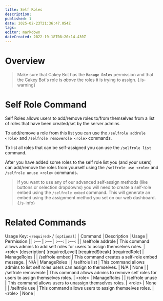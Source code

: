 ```yaml
---
title: Self Roles
description: 
published: 1
date: 2025-02-23T21:36:47.054Z
tags: 
editor: markdown
dateCreated: 2022-10-18T08:20:14.430Z
---
```


# Overview

> Make sure that Cakey Bot has the **`Manage Roles`** permission and that the Cakey Bot's role is _above_ the roles it is trying to assign.
{.is-warning}

# Self Role Command

Self Roles allows users to add/remove roles to/from themselves from a list of roles that have been created/set by the server admins.

To add/remove a role from this list you can use the `/selfrole addrole <role>` and `/selfrole removerole <role>` commands.

To list all roles that can be self-assigned you can use the `/selfrole list` command.

After you have added some roles to the self role list you (and your users) can add/remove the roles from yourself using the `/selfrole use <role>` and `/selfrole unuse <role>` commands.

> If you want to use any of our advanced self-assign methods (like buttons or selection dropdowns) you will need to create a self-role embed using the `/selfrole embed` command. This will generate an embed using the assignment method you set on our web dashboard.
{.is-info}

# Related Commands
Usage Key: `<required>` / `[optional]`
| Command | Description | Usage | Permission |
| :--- | :--- | :---: | :---: |
| /selfrole addrole | This command allows admins to add self roles for users to assign themselves roles. | \<role> [description] [requiredLevel] [requiredStreak] [requiredRole] | ManageRoles | 
| /selfrole embed | This command creates a self-role embed message. | N/A | ManageRoles | 
| /selfrole list | This command allows admins to list self roles users can assign to themselves. | N/A | None | 
| /selfrole removerole | This command allows admins to remove self roles for users to assign themselves roles. | \<role> | ManageRoles | 
| /selfrole unuse | This command allows users to unassign themselves roles. | \<role> | None | 
| /selfrole use | This command allows users to assign themselves roles. | \<role> | None | 